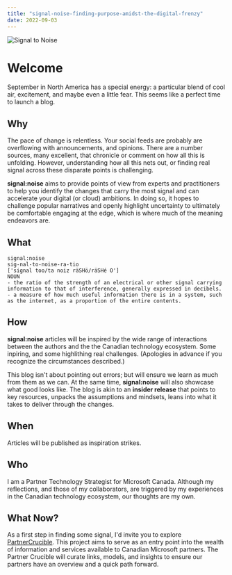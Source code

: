 ```yaml
---
title: "signal-noise-finding-purpose-amidst-the-digital-frenzy"
date: 2022-09-03
---
```


![Signal to Noise](/PartnerCrucible/Library/signaltonoise-title.png)

# Welcome

September in North America has a special energy: a particular blend of cool air, excitement, and maybe even a little fear. This seems like a perfect time to launch a blog.

## Why

The pace of change is relentless. Your social feeds are probably are overflowing with announcements, and opinions. There are a number sources, many excellent, that chronicle or comment on how all this is unfolding. However, understanding how all this nets out, or finding  real signal across these disparate points is challenging.

**signal:noise** aims to provide points of view from experts and practitioners to help you identify the changes that carry the most signal and can accelerate your digital (or cloud) ambitions. In doing so, it hopes to challenge popular narratives and openly highlight uncertainty to ultimately be comfortable engaging at the edge, which is where much of the meaning endeavors are.

## What

```
signal:noise
sig-nal-to-noise-ra-tio 
['signal too/ta noiz räSHö/räSHé O'] 
NOUN 
- the ratio of the strength of an electrical or other signal carrying information to that of interference, generally expressed in decibels. 
- a measure of how much useful information there is in a system, such as the internet, as a proportion of the entire contents. 
```

## How

**signal:noise** articles will be inspired by the wide range of interactions between the authors and the the Canadian technology ecosystem. Some inpiring, and some highlithing real challenges. (Apologies in advance if you recognize the circumstances described.)

This blog isn't about pointing out errors; but will ensure we learn as much from them as we can. At the same time, **signal:noise** will also showcase what good looks like. The blog is akin to an **insider release** that points to key resources, unpacks the assumptions and mindsets, leans into what it takes to deliver through the changes. 


## When

Articles will be published as inspiration strikes.  

## Who

I am a Partner Technology Strategist for Microsoft Canada. Although my reflections, and those of my collaborators, are triggered by my experiences in the Canadian technology ecosystem, our thoughts are my own. 

## What Now?

As a first step in finding some signal, I'd invite you to explore [PartnerCrucible](https://lagimik.github.io/PartnerCrucible/). This project aims to serve as an entry point into the wealth of information and services available to Canadian Microsoft partners. The Partner Crucible will curate links, models, and insights to ensure our partners have an overview and a quick path forward.

